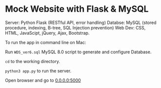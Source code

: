 # Mock Website with Flask & MySQL
Server: Python Flask (RESTful API, error handling)
Databse: MySQL (stored procedure, indexing, B-tree, SQL Injection prevention)
Web Dev: CSS, HTML, JavaScipt, jQuery, Ajax, Bootstrap.



To run the app in command line on Mac:

Run ```WDS_ver6.sql```  MySQL 8.0 script to generate and configure Database.

```cd``` to the working directory.

```python3 app.py``` to run the server.

Open browser and go to [0.0.0.0:5000](0.0.0.0:5000)



